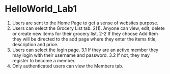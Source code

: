 # HelloWorld_Lab1


1. Users are sent to the Home Page to get a sense of websites purpose.
2. Users can select the Grocery List tab.
2(1). Anyone can view, edit, delete or create new items for their grocery list.
2-2 If they choose Add Item they will be directed to the add page where they enter the items title, description and price.
3. Users can select the login page.
3.1 If they are an active member they may login with their username and password.
3.2 If not, they may register to become a member.
4. Only authenticated users can view the Members tab.
